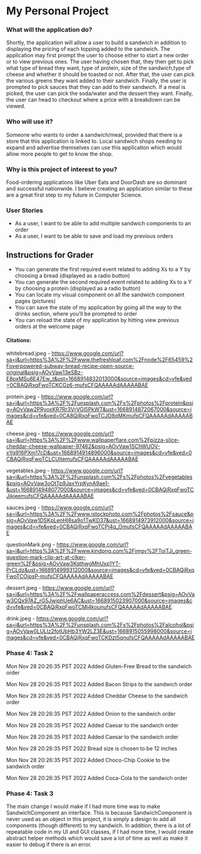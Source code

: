 # My Personal Project


### What will the application do?

Shortly, the application will allow a user to build a sandwich in addition to displaying the pricing of each topping added to the sandwich. The application may first prompt the user to choose either to start a new order or to view previous ones. The user having chosen that, they then get to pick what type of bread they want, type of protein, size of the sandwich,type of cheese and whether it should be toasted or not. After that, the user can pick the various greens they want added to their sandwich. Finally, the user is prompted to pick sauces that they can add to their sandwich. If a meal is picked, the user can pick the soda/water and the dessert they want. Finally, the user can head to checkout where a price with a breakdown can be viewed. 

### Who will use it?

Someone who wants to order a sandwich/meal, provided that there is a store that this application is linked to. Local sandwich shops needing to expand and advertise themselves can use this application which would allow more people to get to know the shop.  

### Why is this project of interest to you?

Food-ordering applications like Uber Eats and DoorDash are so dominant and successful nationwide. I believe creating an application similar to these are a great first step to my future in Computer Science. 

### User Stories
- As a user, I want to be able to add multiple sandwich components to an order
- As a user, I want to be able to save and load my previous orders

## Instructions for Grader
- You can generate the first required event related to adding Xs to a Y by choosing a bread (displayed as a radio button)
- You can generate the second required event related to adding Xs to a Y by choosing a protein (displayed as a radio button)
- You can locate my visual component on all the sandwich component pages (pictures)
- You can save the state of my application by going all the way to the drinks section, where you'll be prompted to order
- You can reload the state of my application by hitting view previous orders at the welcome page


#### Citations:
whitebread.jpeg - https://www.google.com/url?sa=i&url=https%3A%2F%2Fwww.thefreshloaf.com%2Fnode%2F65459%2Foverpowered-subway-bread-recipe-open-source-original&psig=AOvVaw13eSBz-E8pxMSu6E47Ew_t&ust=1668914832013000&source=images&cd=vfe&ved=0CBAQjRxqFwoTCKCGz6-mufsCFQAAAAAdAAAAABAE

protein.jpeg - https://www.google.com/url?sa=i&url=https%3A%2F%2Funsplash.com%2Fs%2Fphotos%2Fprotein&psig=AOvVaw2PRyoxKR7Rr3VrVGI5PkWT&ust=1668914872067000&source=images&cd=vfe&ved=0CA8QjRxqFwoTCJD8qMKmufsCFQAAAAAdAAAAABAE

cheese.jpeg - https://www.google.com/url?sa=i&url=https%3A%2F%2Fwww.wallpaperflare.com%2Fpizza-slice-cheddar-cheese-wallpaper-97462&psig=AOvVaw1SChWUOV-xYq916PXm17cD&ust=1668914914896000&source=images&cd=vfe&ved=0CBAQjRxqFwoTCLCUltemufsCFQAAAAAdAAAAABAE

vegetables.jpeg - https://www.google.com/url?sa=i&url=https%3A%2F%2Funsplash.com%2Fs%2Fphotos%2Fvegetables&psig=AOvVaw3oOtTp9JaxYrpKynA9ae1-&ust=1668914948077000&source=images&cd=vfe&ved=0CBAQjRxqFwoTCJikjeemufsCFQAAAAAdAAAAABAE

sauces.jpeg - https://www.google.com/url?sa=i&url=https%3A%2F%2Fwww.istockphoto.com%2Fphotos%2Fsauce&psig=AOvVaw1DSKpLenHI8sa9o1TwKD37&ust=1668914973912000&source=images&cd=vfe&ved=0CBAQjRxqFwoTCPi4q_OmufsCFQAAAAAdAAAAABAE

questionMark.png - https://www.google.com/url?sa=i&url=https%3A%2F%2Fwww.kindpng.com%2Fimgv%2FToiTJi_green-question-mark-clip-art-at-clker-green%2F&psig=AOvVaw3KqthwgMhUxp1YT-PrCLdz&ust=1668914999312000&source=images&cd=vfe&ved=0CBAQjRxqFwoTCOjpsP-mufsCFQAAAAAdAAAAABAE

dessert.jpeg - https://www.google.com/url?sa=i&url=https%3A%2F%2Fwallpaperaccess.com%2Fdessert&psig=AOvVaw3CQx97AZ_rG5JwiphUe6AC&ust=1668915023907000&source=images&cd=vfe&ved=0CBAQjRxqFwoTCMi4kounufsCFQAAAAAdAAAAABAE

drink.jpeg - https://www.google.com/url?sa=i&url=https%3A%2F%2Funsplash.com%2Fs%2Fphotos%2Falcohol&psig=AOvVaw0LULIz2fotUbHb3YW2LZ3E&ust=1668915055998000&source=images&cd=vfe&ved=0CBAQjRxqFwoTCKDzt5qnufsCFQAAAAAdAAAAABAE

### Phase 4: Task 2
Mon Nov 28 20:26:35 PST 2022
Added Gluten-Free Bread to the sandwich order

Mon Nov 28 20:26:35 PST 2022
Added Bacon Strips to the sandwich order

Mon Nov 28 20:26:35 PST 2022
Added Cheddar Cheese to the sandwich order

Mon Nov 28 20:26:35 PST 2022
Added Onion to the sandwich order

Mon Nov 28 20:26:35 PST 2022
Added Caesar to the sandwich order

Mon Nov 28 20:26:35 PST 2022
Added Caesar to the sandwich order

Mon Nov 28 20:26:35 PST 2022
Bread size is chosen to be 12 inches

Mon Nov 28 20:26:35 PST 2022
Added Choco-Chip Cookie to the sandwich order

Mon Nov 28 20:26:35 PST 2022
Added Coca-Cola to the sandwich order

### Phase 4: Task 3
The main change I would make if I had more time was to make SandwichComponent an interface. This is because SandwichComponent is never used as an object in this project, it is simply a design to add all components (though different) to my sandwich. In addition, there is a lot of repeatable code in my UI and GUI classes, if I had more time, I would create abstract helper methods which would save a lot of time as well as make it easier to debug if there is an error.

